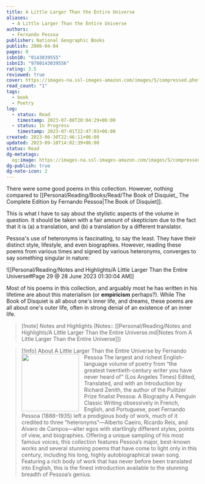 ```yaml
---
title: A Little Larger Than the Entire Universe
aliases:
  - A Little Larger Than the Entire Universe
authors:
  - Fernando Pessoa
publisher: National Geographic Books
publish: 2006-04-04
pages: 0
isbn10: "0143039555"
isbn13: "9780143039556"
rating: 3.5
reviewed: true
cover: https://images-na.ssl-images-amazon.com/images/S/compressed.photo.goodreads.com/books/1469988212i/63116.jpg
read_count: "1"
tags:
  - book
  - Poetry
log:
  - status: Read
    timestamp: 2023-07-08T20:04:29+06:00
  - status: In Progress
    timestamp: 2023-07-01T22:47:03+06:00
created: 2023-06-30T22:46:11+06:00
updated: 2023-09-10T14:02:39+06:00
status: Read
dg-metatags:
  og:image: https://images-na.ssl-images-amazon.com/images/S/compressed.photo.goodreads.com/books/1469988212i/63116.jpg"
dg-publish: true
dg-note-icon: 2
---
```

There were some good poems in this collection. However, nothing compared to [[Personal/Reading/Books/Read/The Book of Disquiet_ The Complete Edition by Fernando Pessoa|The Book of Disquiet]].

This is what I have to say about the stylistic aspects of the volume in question. It should be taken with a fair amount of skepticism due to the fact that it is (a) a translation, and (b) a translation by a different translator.

Pessoa's use of heteronyms is fascinating, to say the least. They have their distinct style, lifestyle, and even biographies. However, reading these poems from various times and signed by various heteronyms, converges to say something singular in nature:

![[Personal/Reading/Notes and Highlights/A Little Larger Than the Entire Universe#Page 29 @ 28 June 2023 01:30:04 AM]]

Most of his poems in this collection, and arguably most he has written in his lifetime are about this materialism (or **empiricism** perhaps?). While The Book of Disquiet is all about one's inner life, and dreams, these poems are all about one's outer life, often in strong denial of an existence of an inner life.

> [!note] Notes and Highlights
> (Notes:: [[Personal/Reading/Notes and Highlights/A Little Larger Than the Entire Universe.md|Notes from A Little Larger Than the Entire Universe]])

> [!info] About A Little Larger Than the Entire Universe by Fernando Pessoa
> <img src="https://images-na.ssl-images-amazon.com/images/S/compressed.photo.goodreads.com/books/1469988212i/63116.jpg" style="float: left; width: 150px; height: auto; margin-right: 1em;" /> The largest and richest English-language volume of poetry from “the greatest twentieth-century writer you have never heard of” (Los Angeles Times) Edited, Translated, and with an Introduction by Richard Zenith, the author of the Pulitzer Prize finalist Pessoa: A Biography A Penguin Classic Writing obsessively in French, English, and Portuguese, poet Fernando Pessoa (1888–1935) left a prodigious body of work, much of it credited to three “heteronyms”―Alberto Caeiro, Ricardo Reis, and Alvaro de Campos―alter egos with startlingly different styles, points of view, and biographies. Offering a unique sampling of his most famous voices, this collection features Pessoa’s major, best-known works and several stunning poems that have come to light only in this century, including his long, highly autobiographical swan song. Featuring a rich body of work that has never before been translated into English, this is the finest introduction available to the stunning breadth of Pessoa’s genius.
